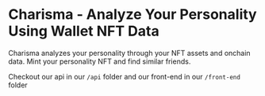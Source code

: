 # Charisma - Analyze Your Personality Using Wallet NFT Data

Charisma analyzes your personality through your NFT assets and onchain data. Mint your personality NFT and find similar friends.

Checkout our api in our `/api` folder and our front-end in our `/front-end` folder

